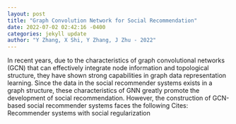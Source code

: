 ```yaml
--- 
layout: post 
title: "Graph Convolution Network for Social Recommendation" 
date: 2022-07-02 02:42:16 -0400 
categories: jekyll update 
author: "Y Zhang, X Shi, Y Zhang, J Zhu - 2022" 
--- 
```

In recent years, due to the characteristics of graph convolutional networks (GCN) that can effectively integrate node information and topological structure, they have shown strong capabilities in graph data representation learning. Since the data in the social recommender systems exists in a graph structure, these characteristics of GNN greatly promote the development of social recommendation. However, the construction of GCN-based social recommender systems faces the following Cites: Recommender systems with social regularization